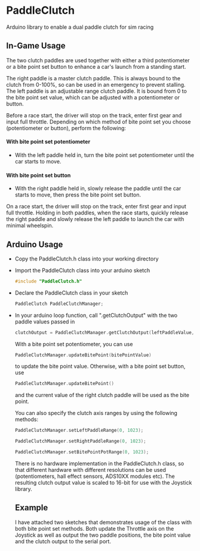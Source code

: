# PaddleClutch
Arduino library to enable a dual paddle clutch for sim racing

## In-Game Usage

The two clutch paddles are used together with either a third potentiometer or a bite point set button to enhance a car's launch from a standing start.

The right paddle is a master clutch paddle. This is always bound to the clutch from 0-100%, so can be used in an emergency to prevent stalling.
The left paddle is an adjustable range clutch paddle. It is bound from 0 to the bite point set value, which can be adjusted with a potentiometer or button.

Before a race start, the driver will stop on the track, enter first gear and input full throttle. Depending on which method of bite point set you choose (potentiometer or button), perform the following:
#### With bite point set potentiometer
* With the left paddle held in, turn the bite point set potentiometer until the car starts to move.
#### With bite point set button
* With the right paddle held in, slowly release the paddle until the car starts to move, then press the bite point set button.


On a race start, the driver will stop on the track, enter first gear and input full throttle. Holding in both paddles, when the race starts, quickly release the right paddle and slowly release the left paddle to launch the car with minimal wheelspin.

## Arduino Usage

* Copy the PaddleClutch.h class into your working directory
* Import the PaddleClutch class into your arduino sketch
  ```C
  #include "PaddleClutch.h"
  ```
* Declare the PaddleClutch class in your sketch
  ```C
  PaddleClutch PaddleClutchManager;
  ```
* In your arduino loop function, call ".getClutchOutput" with the two paddle values passed in
  ```C
  clutchOutput = PaddleClutchManager.getClutchOutput(leftPaddleValue, rightPaddleValue);
  ```
  
  With a bite point set potentiometer, you can use
  ```C
  PaddleClutchManager.updateBitePoint(bitePointValue)
  ```
  to update the bite point value. Otherwise, with a bite point set button, use
  ```C
  PaddleClutchManager.updateBitePoint()
  ```
  and the current value of the right clutch paddle will be used as the bite point.
  
  You can also specify the clutch axis ranges by using the following methods:
  ```C
  PaddleClutchManager.setLeftPaddleRange(0, 1023);
  
  PaddleClutchManager.setRightPaddleRange(0, 1023);
  
  PaddleClutchManager.setBitePointPotRange(0, 1023);
  ```
  
  There is no hardware implementation in the PaddleClutch.h class, so that different hardware with different resolutions can be used (potentiometers, hall effect sensors, ADS10XX modules etc). The resulting clutch output value is scaled to 16-bit for use with the Joystick library.
  
  ## Example
  
  I have attached two sketches that demonstrates usage of the class with both bite point set methods. Both update the Throttle axis on the Joystick as well as output the two paddle positions, the bite point value and the clutch output to the serial port.
  
